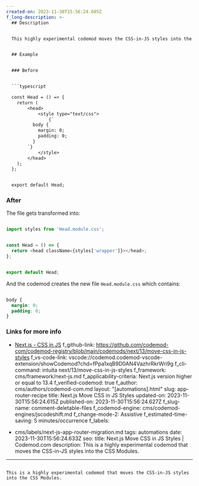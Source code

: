 ```yaml
---
created-on: 2023-11-30T15:56:24.605Z
f_long-description: >-
  ## Description


  This highly experimental codemod moves the CSS-in-JS styles into the CSS Modules.


  ## Example


  ### Before


  ```typescript

  const Head = () => {
  	return (
  		<head>
  			<style type="text/css">
  				{`
          body {
            margin: 0;
            padding: 0;
          }
        `}
  			</style>
  		</head>
  	);
  };


  export default Head;

  ```


  ### After


  The file gets transformed into:


  ```typescript

  import styles from 'Head.module.css';


  const Head = () => {
  	return <head className={styles['wrapper']}></head>;
  };


  export default Head;

  ```


  And the codemod creates the new file `Head.module.css` which contains:


  ```css

  body {
  	margin: 0;
  	padding: 0;
  }

  ```


  ### Links for more info


  * [Next.js - CSS in JS](https://nextjs.org/docs/pages/building-your-application/styling/css-in-js)
f_github-link: https://github.com/codemod-com/codemod-registry/blob/main/codemods/next/13/move-css-in-js-styles
f_vs-code-link: vscode://codemod.codemod-vscode-extension/showCodemod?chd=fPpa1xqB9D0AN4VazhrRkrWri9g
f_cli-command: intuita next/13/move-css-in-js-styles
f_framework: cms/framework/next-js.md
f_applicability-criteria: Next.js version higher or equal to 13.4
f_verified-codemod: true
f_author: cms/authors/codemod-com.md
layout: "[automations].html"
slug: app-router-recipe
title: Next.js Move CSS in JS Styles
updated-on: 2023-11-30T15:56:24.615Z
published-on: 2023-11-30T15:56:24.627Z
f_slug-name: comment-deletable-files
f_codemod-engine: cms/codemod-engines/jscodeshift.md
f_change-mode-2: Assistive
f_estimated-time-saving: 5 minutes/occurrence
f_labels:
  - cms/labels/next-js-app-router-migration.md
tags: automations
date: 2023-11-30T15:56:24.633Z
seo:
  title: Next.js Move CSS in JS Styles | Codemod.com
  description: This is a highly experimental codemod that moves the CSS-in-JS
    styles into the CSS Modules.
---
```

This is a highly experimental codemod that moves the CSS-in-JS styles into the CSS Modules.